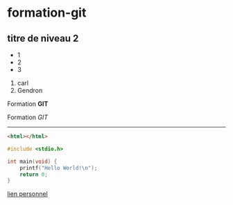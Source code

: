 # formation-git


## titre de niveau 2

+ 1
+ 2
+ 3


1. carl
2. Gendron

Formation **GIT**

Formation *GIT*

___

```html
<html></html>
```


```c
#include <stdio.h>

int main(void) {
    printf("Hello World!\n");
    return 0;
}
```

[lien personnel](http://google.ca)
